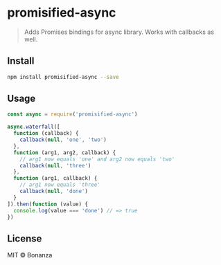 # promisified-async
> Adds Promises bindings for async library. Works with callbacks as well.

## Install

```bash
npm install promisified-async --save
```

## Usage

```js
const async = require('promisified-async')

async.waterfall([
  function (callback) {
    callback(null, 'one', 'two')
  },
  function (arg1, arg2, callback) {
    // arg1 now equals 'one' and arg2 now equals 'two'
    callback(null, 'three')
  },
  function (arg1, callback) {
    // arg1 now equals 'three'
    callback(null, 'done')
  }
]).then(function (value) {
  console.log(value === 'done') // => true
})
```

## License

MIT © Bonanza
